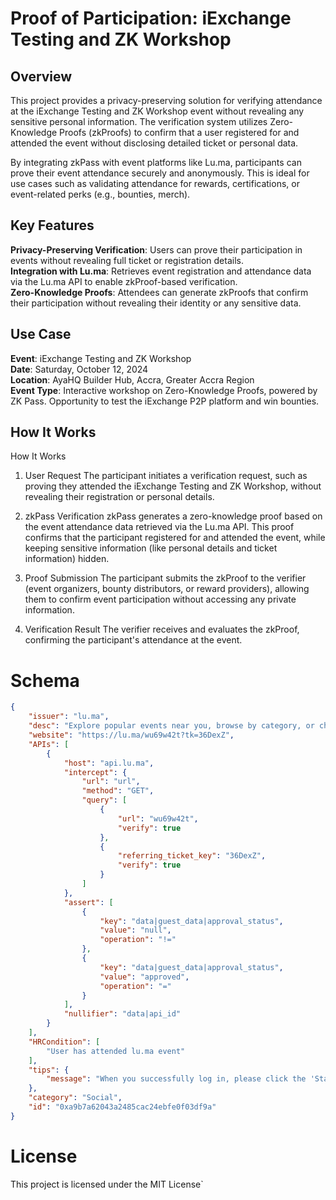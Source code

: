 # Proof of Participation: iExchange Testing and ZK Workshop
## Overview
This project provides a privacy-preserving solution for verifying attendance at the iExchange Testing and ZK Workshop event without revealing any sensitive personal information. The verification system utilizes Zero-Knowledge Proofs (zkProofs) to confirm that a user registered for and attended the event without disclosing detailed ticket or personal data.

By integrating zkPass with event platforms like Lu.ma, participants can prove their event attendance securely and anonymously. This is ideal for use cases such as validating attendance for rewards, certifications, or event-related perks (e.g., bounties, merch).

## Key Features
**Privacy-Preserving Verification**: Users can prove their participation in events without revealing full ticket or registration details.  
**Integration with Lu.ma**: Retrieves event registration and attendance data via the Lu.ma API to enable zkProof-based verification.  
**Zero-Knowledge Proofs**: Attendees can generate zkProofs that confirm their participation without revealing their identity or any sensitive data.  

## Use Case
**Event**: iExchange Testing and ZK Workshop  
**Date**: Saturday, October 12, 2024  
**Location**: AyaHQ Builder Hub, Accra, Greater Accra Region  
**Event Type**: Interactive workshop on Zero-Knowledge Proofs, powered by ZK Pass. Opportunity to test the iExchange P2P platform and win bounties.

## How It Works
How It Works
1. User Request
The participant initiates a verification request, such as proving they attended the iExchange Testing and ZK Workshop, without revealing their registration or personal details.

2. zkPass Verification
zkPass generates a zero-knowledge proof based on the event attendance data retrieved via the Lu.ma API. This proof confirms that the participant registered for and attended the event, while keeping sensitive information (like personal details and ticket information) hidden.

3. Proof Submission
The participant submits the zkProof to the verifier (event organizers, bounty distributors, or reward providers), allowing them to confirm event participation without accessing any private information.

4. Verification Result
The verifier receives and evaluates the zkProof, confirming the participant's attendance at the event.
# Schema

```json
{
    "issuer": "lu.ma",
    "desc": "Explore popular events near you, browse by category, or check out some of the great community calendars.",
    "website": "https://lu.ma/wu69w42t?tk=36DexZ",
    "APIs": [
        {
            "host": "api.lu.ma",
            "intercept": {
                "url": "url",
                "method": "GET",
                "query": [
                    {
                        "url": "wu69w42t",
                        "verify": true
                    },
                    {
                        "referring_ticket_key": "36DexZ",
                        "verify": true
                    }
                ]
            },
            "assert": [
                {
                    "key": "data|guest_data|approval_status",
                    "value": "null",
                    "operation": "!="
                },
                {
                    "key": "data|guest_data|approval_status",
                    "value": "approved",
                    "operation": "="
                }
            ],
            "nullifier": "data|api_id"
        }
    ],
    "HRCondition": [
        "User has attended lu.ma event"
    ],
    "tips": {
        "message": "When you successfully log in, please click the 'Start' button to initiate the verification process."
    },
    "category": "Social",
    "id": "0xa9b7a62043a2485cac24ebfe0f03df9a"
} 
```
# License
This project is licensed under the MIT License`